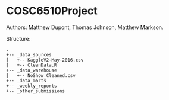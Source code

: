 # COSC6510Project

Authors: Matthew Dupont, Thomas Johnson, Matthew Markson.

Structure:

```.
.
+-- _data_sources
|   +-- KaggleV2-May-2016.csv
|   +-- CleanData.R
+-- _data_warehouse
|   +-- NoShow_Cleaned.csv
+-- _data_marts
+-- _weekly_reports
+-- _other_submissions
```

